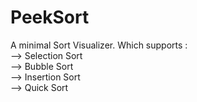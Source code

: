 # PeekSort
A minimal Sort Visualizer. Which supports : <br/>
--> Selection Sort<br/>
--> Bubble Sort<br/>
--> Insertion Sort<br/>
--> Quick Sort
